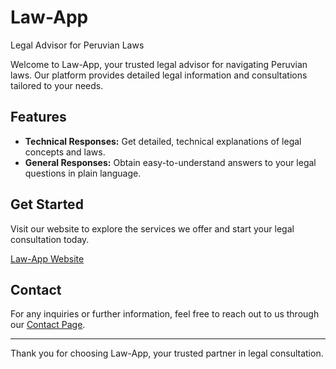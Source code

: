 # Law-App

Legal Advisor for Peruvian Laws

Welcome to Law-App, your trusted legal advisor for navigating Peruvian laws. Our platform provides detailed legal information and consultations tailored to your needs.

## Features
- **Technical Responses:** Get detailed, technical explanations of legal concepts and laws.
- **General Responses:** Obtain easy-to-understand answers to your legal questions in plain language.

## Get Started
Visit our website to explore the services we offer and start your legal consultation today.

[Law-App Website](https://irisrocio1979.github.io/Law-App/)

## Contact
For any inquiries or further information, feel free to reach out to us through our [Contact Page](https://irisrocio1979.github.io/Law-App/contact).

---

Thank you for choosing Law-App, your trusted partner in legal consultation.
